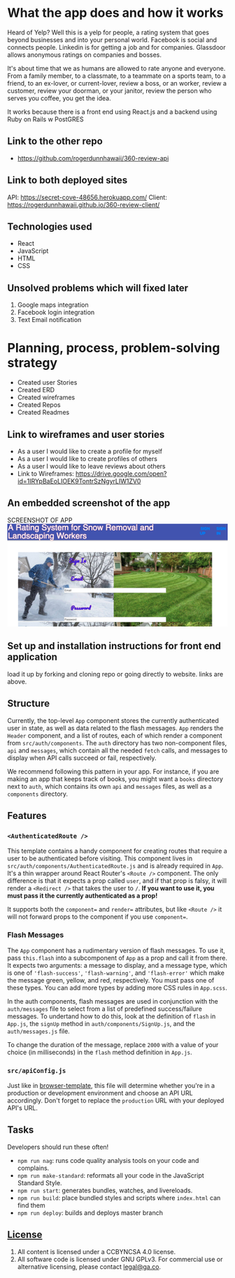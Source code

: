 # What the app does and how it works

Heard of Yelp?  Well this is a yelp for people, a rating system that goes beyond businesses and into your personal world.  Facebook is social and connects people.  Linkedin is for getting a job and for companies.  Glassdoor allows anonymous ratings on companies and bosses.

It's about time that we as humans are allowed to rate anyone and everyone.  From a family member, to a classmate, to a teammate on a sports team, to a friend, to an ex-lover, or current-lover, review a boss, or an worker, review a customer, review your doorman, or your janitor, review the person who serves you coffee, you get the idea.

It works because there is a front end using React.js and a backend using Ruby on Rails w PostGRES

## Link to the other repo

- https://github.com/rogerdunnhawaii/360-review-api

## Link to both deployed sites

API: https://secret-cove-48656.herokuapp.com/
Client: https://rogerdunnhawaii.github.io/360-review-client/

## Technologies used

- React
- JavaScript
- HTML
- CSS

## Unsolved problems which will fixed later

1) Google maps integration
2) Facebook login integration
3) Text Email notification

# Planning, process, problem-solving strategy

- Created user Stories
- Created ERD
- Created wireframes
- Created Repos
- Created Readmes

## Link to wireframes and user stories

- As a user I would like to create a profile for myself
- As a user I would like to create profiles of others
- As a user I would like to leave reviews about others
- Link to Wireframes: https://drive.google.com/open?id=1IRYpBaEoLIOEK9TontrSzNgyrLIW1ZV0

## An embedded screenshot of the app

SCREENSHOT OF APP![screenshot of app ](./src/css/screenshot.jpg)

## Set up and installation instructions for front end application

load it up by forking and cloning repo or going directly to website.  links are above.

## Structure

Currently, the top-level `App` component stores the currently authenticated
user in state, as well as data related to the flash messages. `App` renders the
`Header` component, and a list of routes, each of which render a component from
`src/auth/components`. The `auth` directory has two non-component files, `api`
and `messages`, which contain all the needed `fetch` calls, and messages to
display when API calls succeed or fail, respectively.

We recommend following this pattern in your app. For instance, if you are making
an app that keeps track of books, you might want a `books` directory next to
`auth`, which contains its own `api` and `messages` files, as well as a
`components` directory.

## Features

### `<AuthenticatedRoute />`

This template contains a handy component for creating routes that require a
user to be authenticated before visiting. This component lives in
`src/auth/components/AuthenticatedRoute.js` and is already required in `App`.
It's a thin wrapper around React Router's `<Route />` component. The only
difference is that it expects a prop called `user`, and if that prop is falsy,
it will render a `<Redirect />` that takes the user to `/`. **If you want to use
it, you must pass it the currently authenticated as a prop!**

It supports both the `component=` and `render=` attributes, but like `<Route />`
it will not forward props to the component if you use `component=`.

### Flash Messages

The `App` component has a rudimentary version of flash messages. To use it,
pass `this.flash` into a subcomponent of `App` as a prop and call it from there.
It expects two arguments: a message to display, and a message type, which is one
of `'flash-success'`, `'flash-warning'`, and `'flash-error'` which make the
message green, yellow, and red, respectively. You must pass one of these types.
You can add more types by adding more CSS rules in `App.scss`.

In the auth components, flash messages are used in conjunction with the
 `auth/messages` file to select from a list of predefined success/failure
 messages. To undertand how to do this, look at the definition of `flash` in
 `App.js`, the `signUp` method in `auth/components/SignUp.js`, and the
 `auth/messages.js` file.

 To change the duration of the message, replace `2000` with a value of your
 choice (in milliseconds) in the `flash` method definition in `App.js`.

 ### `src/apiConfig.js`

 Just like in
[browser-template](https://git.generalassemb.ly/ga-wdi-boston/browser-template),
this file will determine whether you're in a production or development
environment and choose an API URL accordingly. Don't forget to replace the
`production` URL with your deployed API's URL.

## Tasks

Developers should run these often!

- `npm run nag`: runs code quality analysis tools on your code and complains.
- `npm run make-standard`: reformats all your code in the JavaScript Standard
  Style.
- `npm run start`: generates bundles, watches, and livereloads.
- `npm run build`: place bundled styles and scripts where `index.html` can find
    them
- `npm run deploy`: builds and deploys master branch

## [License](LICENSE)

1. All content is licensed under a CC­BY­NC­SA 4.0 license.
1. All software code is licensed under GNU GPLv3. For commercial use or
    alternative licensing, please contact legal@ga.co.
